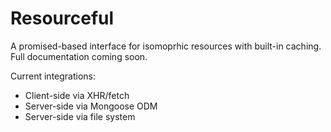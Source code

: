 # Resourceful

A promised-based interface for isomoprhic resources with built-in caching. Full documentation coming soon.

Current integrations:
- Client-side via XHR/fetch
- Server-side via Mongoose ODM
- Server-side via file system